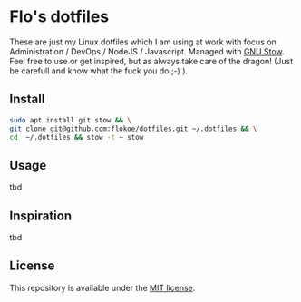 # Flo's dotfiles

These are just my Linux dotfiles which I am using at work with focus on Administration / DevOps / NodeJS / Javascript. Managed with [GNU Stow](https://www.gnu.org/software/stow/). Feel free to use or get inspired, but as always take care of the dragon! (Just be carefull and know what the fuck you do ;-) ).

## Install

```bash
sudo apt install git stow && \
git clone git@github.com:flokoe/dotfiles.git ~/.dotfiles && \
cd  ~/.dotfiles && stow -t ~ stow
```

## Usage

tbd

<!-- After the cloning is finished you can install the files you want. For example you only want to install the configuration files for urxvt:
```
cd ~/dotfiles/
stow urxvt/
```
Stow now creates symlinks in your home directory to the neccessary files in `~/dotfiles/urxvt`.
### Uninstallation
If you don't want to use certain dotfiles/configuration anymore you can simply uninstall them with stow:
```
cd ~/dotfiles/
stow -D urxvt/
```
The option `-D` is equivalent to `--delete` and removes every symlink from your home directory pointing in the specified directory.
### Reinstallation
If the repository gets updated and the files/directories change you can simply reinstall the changed files:
```
cd ~/dotfiles/
stow -R urxvt/
```
The `-R` option automatically deletes all old symlinks and creates new ones so that all files have proper and working links. -->

## Inspiration

tbd

<!-- andschwa's dotfiles https://github.com/andschwa/dotfiles  
xero's dotfiles https://github.com/xero/dotfiles  
ashishb's dotfiles https://github.com/ashishb/dotfiles/  
square's dotfiles https://github.com/square/maximum-awesome -->

## License

This repository is available under the [MIT license](LICENSE).
